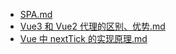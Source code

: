 - [ SPA.md ]( SPA.md )
- [ Vue3 和 Vue2 代理的区别、优势.md ]( Vue3%20和%20Vue2%20代理的区别、优势.md )
- [ Vue 中 nextTick 的实现原理.md ]( Vue%20中%20nextTick%20的实现原理.md )